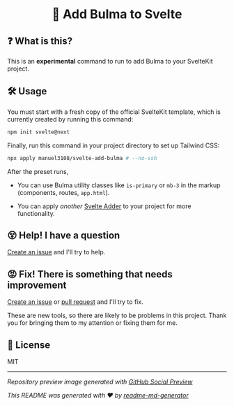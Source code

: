 <h1 align="center">💨 Add Bulma to Svelte</h1>

## ❓ What is this?
This is an **experimental** command to run to add Bulma to your SvelteKit project.

## 🛠 Usage
You must start with a fresh copy of the official SvelteKit template, which is currently created by running this command:
```sh
npm init svelte@next
```

Finally, run this command in your project directory to set up Tailwind CSS:
```sh
npx apply manuel3108/svelte-add-bulma # --no-ssh
```

After the preset runs,
* You can use Bulma utility classes like `is-primary` or `mb-3` in the markup (components, routes, `app.html`).

* You can apply *another* [Svelte Adder](https://github.com/svelte-add/svelte-adders) to your project for more functionality.

## 😵 Help! I have a question
[Create an issue](https://github.com/manuel3108/svelte-add-bulma/issues/new) and I'll try to help.

## 😡 Fix! There is something that needs improvement
[Create an issue](https://github.com/manuel3108/svelte-add-bulma/issues/new) or [pull request](https://github.com/manuel3108/svelte-add-bulma/pulls) and I'll try to fix.

These are new tools, so there are likely to be problems in this project. Thank you for bringing them to my attention or fixing them for me.

## 📄 License
MIT

---

*Repository preview image generated with [GitHub Social Preview](https://social-preview.pqt.dev/)*

_This README was generated with ❤️ by [readme-md-generator](https://github.com/kefranabg/readme-md-generator)_
